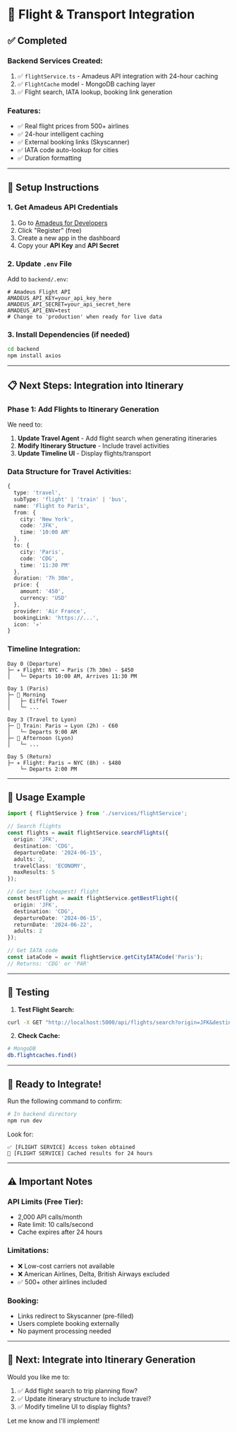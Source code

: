 # 🛫 Flight & Transport Integration

## ✅ Completed

### **Backend Services Created:**
1. ✅ `flightService.ts` - Amadeus API integration with 24-hour caching
2. ✅ `FlightCache` model - MongoDB caching layer
3. ✅ Flight search, IATA lookup, booking link generation

### **Features:**
- ✅ Real flight prices from 500+ airlines
- ✅ 24-hour intelligent caching
- ✅ External booking links (Skyscanner)
- ✅ IATA code auto-lookup for cities
- ✅ Duration formatting

---

## 🔧 Setup Instructions

### **1. Get Amadeus API Credentials**

1. Go to [Amadeus for Developers](https://developers.amadeus.com/)
2. Click "Register" (free)
3. Create a new app in the dashboard
4. Copy your **API Key** and **API Secret**

### **2. Update `.env` File**

Add to `backend/.env`:

```env
# Amadeus Flight API
AMADEUS_API_KEY=your_api_key_here
AMADEUS_API_SECRET=your_api_secret_here
AMADEUS_API_ENV=test
# Change to 'production' when ready for live data
```

### **3. Install Dependencies** (if needed)

```bash
cd backend
npm install axios
```

---

## 📋 Next Steps: Integration into Itinerary

### **Phase 1: Add Flights to Itinerary Generation**

We need to:

1. **Update Travel Agent** - Add flight search when generating itineraries
2. **Modify Itinerary Structure** - Include travel activities
3. **Update Timeline UI** - Display flights/transport

### **Data Structure for Travel Activities:**

```typescript
{
  type: 'travel',
  subType: 'flight' | 'train' | 'bus',
  name: 'Flight to Paris',
  from: {
    city: 'New York',
    code: 'JFK',
    time: '10:00 AM'
  },
  to: {
    city: 'Paris',
    code: 'CDG',
    time: '11:30 PM'
  },
  duration: '7h 30m',
  price: {
    amount: '450',
    currency: 'USD'
  },
  provider: 'Air France',
  bookingLink: 'https://...',
  icon: '✈️'
}
```

### **Timeline Integration:**

```
Day 0 (Departure)
├─ ✈️ Flight: NYC → Paris (7h 30m) - $450
│   └─ Departs 10:00 AM, Arrives 11:30 PM

Day 1 (Paris)
├─ 🌅 Morning
│   ├─ Eiffel Tower
│   └─ ...

Day 3 (Travel to Lyon)
├─ 🚄 Train: Paris → Lyon (2h) - €60
│   └─ Departs 9:00 AM
├─ 🌅 Afternoon (Lyon)
│   └─ ...

Day 5 (Return)
├─ ✈️ Flight: Paris → NYC (8h) - $480
    └─ Departs 2:00 PM
```

---

## 🎯 Usage Example

```typescript
import { flightService } from './services/flightService';

// Search flights
const flights = await flightService.searchFlights({
  origin: 'JFK',
  destination: 'CDG',
  departureDate: '2024-06-15',
  adults: 2,
  travelClass: 'ECONOMY',
  maxResults: 5
});

// Get best (cheapest) flight
const bestFlight = await flightService.getBestFlight({
  origin: 'JFK',
  destination: 'CDG',
  departureDate: '2024-06-15',
  returnDate: '2024-06-22',
  adults: 2
});

// Get IATA code
const iataCode = await flightService.getCityIATACode('Paris');
// Returns: 'CDG' or 'PAR'
```

---

## 📝 Testing

1. **Test Flight Search:**
```bash
curl -X GET "http://localhost:5000/api/flights/search?origin=JFK&destination=CDG&departureDate=2024-06-15&adults=1"
```

2. **Check Cache:**
```bash
# MongoDB
db.flightcaches.find()
```

---

## 🚀 Ready to Integrate!

Run the following command to confirm:
```bash
# In backend directory
npm run dev
```

Look for:
```
✅ [FLIGHT SERVICE] Access token obtained
💾 [FLIGHT SERVICE] Cached results for 24 hours
```

---

## ⚠️ Important Notes

### **API Limits (Free Tier):**
- 2,000 API calls/month
- Rate limit: 10 calls/second
- Cache expires after 24 hours

### **Limitations:**
- ❌ Low-cost carriers not available
- ❌ American Airlines, Delta, British Airways excluded
- ✅ 500+ other airlines included

### **Booking:**
- Links redirect to Skyscanner (pre-filled)
- Users complete booking externally
- No payment processing needed

---

## 🔄 Next: Integrate into Itinerary Generation

Would you like me to:
1. ✅ Add flight search to trip planning flow?
2. ✅ Update itinerary structure to include travel?
3. ✅ Modify timeline UI to display flights?

Let me know and I'll implement!
